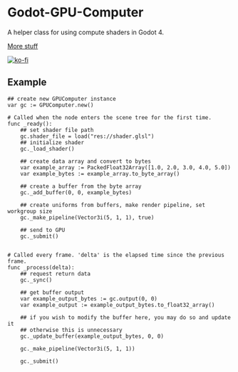 # Godot-GPU-Computer
A helper class for using compute shaders in Godot 4.

[More stuff](https://pgcomai.github.io/my-website/)

[![ko-fi](https://ko-fi.com/img/githubbutton_sm.svg)](https://ko-fi.com/Y8Y0NJZLS)

## Example
```GDScript
## create new GPUComputer instance
var gc := GPUComputer.new()

# Called when the node enters the scene tree for the first time.
func _ready():
	## set shader file path
	gc.shader_file = load("res://shader.glsl")
	## initialize shader
	gc._load_shader()
	
	## create data array and convert to bytes
	var example_array := PackedFloat32Array([1.0, 2.0, 3.0, 4.0, 5.0])
	var example_bytes := example_array.to_byte_array()
	
	## create a buffer from the byte array
	gc._add_buffer(0, 0, example_bytes)
	
	## create uniforms from buffers, make render pipeline, set workgroup size
	gc._make_pipeline(Vector3i(5, 1, 1), true)
	
	## send to GPU
	gc._submit()


# Called every frame. 'delta' is the elapsed time since the previous frame.
func _process(delta):
	## request return data
	gc._sync()
	
	## get buffer output
	var example_output_bytes := gc.output(0, 0)
	var example_output := example_output_bytes.to_float32_array()
	
	## if you wish to modify the buffer here, you may do so and update it
	## otherwise this is unnecessary
	gc._update_buffer(example_output_bytes, 0, 0)
	
	gc._make_pipeline(Vector3i(5, 1, 1))
	
	gc._submit()
```

